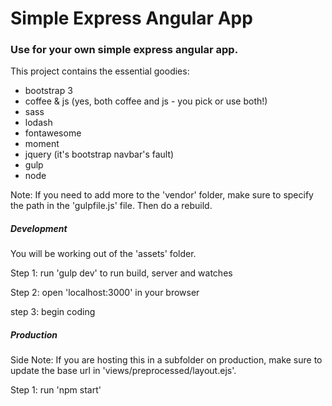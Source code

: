 Simple Express Angular App
==================
### Use for your own simple express angular app.

This project contains the essential goodies:
- bootstrap 3
- coffee & js (yes, both coffee and js - you pick or use both!)
- sass
- lodash
- fontawesome
- moment
- jquery (it's bootstrap navbar's fault)
- gulp
- node

Note: If you need to add more to the 'vendor' folder, make sure to specify the path in the 'gulpfile.js' file. Then do a rebuild.


##### Development
You will be working out of the 'assets' folder.

Step 1: run 'gulp dev' to run build, server and watches

Step 2: open 'localhost:3000' in your browser

step 3: begin coding

##### Production
Side Note: If you are hosting this in a subfolder on production, make sure to update the base url in 'views/preprocessed/layout.ejs'.

Step 1: run 'npm start'

